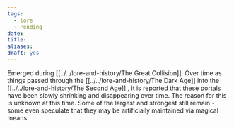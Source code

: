 ```yaml
---
tags:
  - lore
  - Pending
date: 
title: 
aliases: 
draft: yes
---
```

Emerged during [[../../lore-and-history/The Great Collision]]. Over time as things passed through the [[../../lore-and-history/The Dark Age]] into the [[../../lore-and-history/The Second Age]] , it is reported that these portals have been slowly shrinking and disappearing over time. The reason for this is unknown at this time. Some of the largest and strongest still remain - some even speculate that they may be artificially maintained via magical means.
